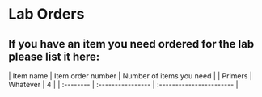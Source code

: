 # Lab Orders

##  If you have an item you need ordered for the lab please list it here:

|  Item name | Item order number | Number of items you need |
|  Primers  |  Whatever  |  4  |
|  :-------- | :---------------- | :----------------------- |
